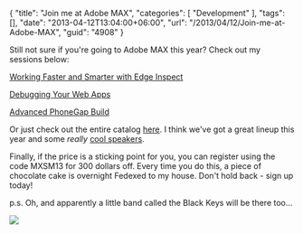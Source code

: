 {
	"title": "Join me at Adobe MAX",
	"categories": [
		"Development"
	],
	"tags": [],
	"date": "2013-04-12T13:04:00+06:00",
	"url": "/2013/04/12/Join-me-at-Adobe-MAX",
	"guid": "4908"
}

Still not sure if you're going to Adobe MAX this year? Check out my sessions below:

<a href="https://bit.ly/XmPVJt">Working Faster and Smarter with Edge Inspect</a>

<a href="https://bit.ly/Vyu97L">Debugging Your Web Apps</a>

<a href="https://bit.ly/Wc52VD">Advanced PhoneGap Build</a>

Or just check out the entire catalog <a href="https://www.adobe-max.com/scheduler/catalog.do">here</a>. I think we've got a great lineup this year and some <i>really</i> <a href="http://max.adobe.com/speakers.html?scid=social6904564">cool speakers</a>.

Finally, if the price is a sticking point for you, you can register using the code MXSM13 for 300 dollars off. Every time you do this, a piece of chocolate cake is overnight Fedexed to my house. Don't hold back - sign up today!

p.s. Oh, and apparently a little band called the Black Keys will be there too...

<img src="http://static.raymondcamden.com/images/home-agenda.jpg" />